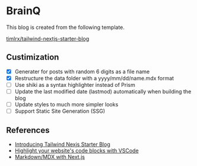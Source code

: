 # BrainQ

This blog is created from the following template.

[timlrx/tailwind-nextjs-starter-blog](https://github.com/timlrx/tailwind-nextjs-starter-blog)

## Custimization

- [x] Generater for posts with random 6 digits as a file name
- [x] Restructure the data folder with a yyyy/mm/dd/name.mdx format
- [ ] Use shiki as a syntax highlighter instead of Prism
- [ ] Update the last modified date (lastmod) automatically when building the blog
- [ ] Update styles to much more simpler looks
- [ ] Support Static Site Generation (SSG)

## References

* [Introducing Tailwind Nexjs Starter Blog](https://www.timlrx.com/blog/introducing-tailwind-nextjs-starter-blog)
* [Highlight your website's code blocks with VSCode](https://miguelpiedrafita.com/vscode-highlighting)
* [Markdown/MDX with Next.js](https://nextjs.org/blog/markdown)